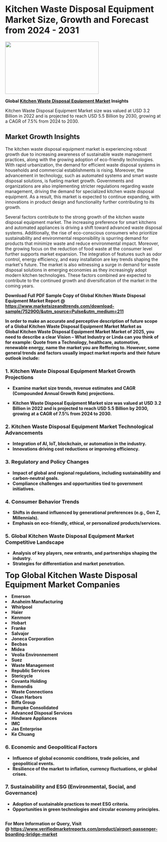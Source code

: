 <H1>Kitchen Waste Disposal Equipment Market Size, Growth and Forecast from 2024 - 2031</H1><img class="aligncenter size-medium wp-image-584254" src="https://thirdeyenews.in/wp-content/uploads/2024/09/Global-Market-Research-300x168.jpeg" alt="" width="300" height="168" /><p><strong>Global&nbsp;<a href="https://www.marketsizeandtrends.com/download-sample/752900/&amp;utm_source=Pulse&amp;utm_medium=211">Kitchen Waste Disposal Equipment Market</a> Insights</strong></p><p>Kitchen Waste Disposal Equipment Market size was valued at USD 3.2 Billion in 2022 and is projected to reach USD 5.5 Billion by 2030, growing at a CAGR of 7.5% from 2024 to 2030.</p><p><h2>Market Growth Insights</h2> <p>The kitchen waste disposal equipment market is experiencing robust growth due to increasing awareness of sustainable waste management practices, along with the growing adoption of eco-friendly technologies. With rapid urbanization, the demand for efficient waste disposal systems in households and commercial establishments is rising. Moreover, the advancement in technology, such as automated systems and smart waste disposal solutions, is fueling market growth. Governments and organizations are also implementing stricter regulations regarding waste management, driving the demand for specialized kitchen waste disposal equipment. As a result, this market is expected to continue expanding, with innovations in product design and functionality further contributing to its growth.</p> <p><strong></strong></p> <p>Several factors contribute to the strong growth of the kitchen waste disposal equipment market. The increasing preference for smart kitchens and automated appliances is driving a shift toward advanced waste disposal systems. Additionally, the rise of eco-conscious consumers who prioritize sustainability and environmental responsibility is spurring demand for products that minimize waste and reduce environmental impact. Moreover, the growing focus on the reduction of food waste at the consumer level further supports market expansion. The integration of features such as odor control, energy efficiency, and easy installation are key trends shaping the market's future. The market is also witnessing a surge in demand for waste disposal solutions in emerging economies as they increasingly adopt modern kitchen technologies. These factors combined are expected to contribute to the continued growth and diversification of the market in the coming years. <p><strong></p><p><span class=""><strong>Download Full PDF Sample Copy of Global Kitchen Waste Disposal Equipment Market Report</strong> @ <a href="https://www.marketsizeandtrends.com/download-sample/752900/&amp;utm_source=Pulse&amp;utm_medium=211" target="_blank">https://www.marketsizeandtrends.com/download-sample/752900/&amp;utm_source=Pulse&amp;utm_medium=211</a></span></p><p>In order to make an accurate and perceptive description of future scope of a Global&nbsp;Kitchen Waste Disposal Equipment Market Market as Global&nbsp;Kitchen Waste Disposal Equipment Market Market of 2025, you need to describe a clear Vision &ndash; What Industry or Linda can you think of for example: Quote from a Technology, healthcare, automotive, renewable energy, name the market you are Reffering to. However, some general trends and factors usually impact market reports and their future outlook include:</p><h3>1.&nbsp;<strong>Kitchen Waste Disposal Equipment Market Growth Projections</strong></h3><ul><li>Examine market size trends, revenue estimates and CAGR (Compounded Annual Growth Rate) projections.</li><li><p>Kitchen Waste Disposal Equipment Market size was valued at USD 3.2 Billion in 2022 and is projected to reach USD 5.5 Billion by 2030, growing at a CAGR of 7.5% from 2024 to 2030.</p></li></ul><h3>2.&nbsp;<strong>Kitchen Waste Disposal Equipment Market Technological Advancements</strong></h3><ul><li>Integration of AI, IoT, blockchain, or automation in the industry.</li><li>Innovations driving cost reductions or improving efficiency.</li></ul><h3>3.&nbsp;<strong>Regulatory and Policy Changes</strong></h3><ul><li>Impact of global and regional regulations, including sustainability and carbon-neutral goals.</li><li>Compliance challenges and opportunities tied to government initiatives.</li></ul><h3>4.&nbsp;<strong>Consumer Behavior Trends</strong></h3><ul><li>Shifts in demand influenced by generational preferences (e.g., Gen Z, Millennials).</li><li>Emphasis on eco-friendly, ethical, or personalized products/services.</li></ul><h3>5.&nbsp;<strong>Global Kitchen Waste Disposal Equipment Market Competitive Landscape</strong></h3><ul><li>Analysis of key players, new entrants, and partnerships shaping the industry.</li><li>Strategies for differentiation and market penetration.</li></ul><p data-pm-slice="1 1 []"><span style="color: inherit; font-family: inherit; font-size: 25px;">Top Global Kitchen Waste Disposal Equipment Market Companies</span></p><div class="" data-test-id=""><p><li>Emerson</li><li> Anaheim Manufacturing</li><li> Whirlpool</li><li> Haier</li><li> Kenmore</li><li> Hobart</li><li> Franke</li><li> Salvajor</li><li> Joneca Corporation</li><li> Becbas</li><li> Midea</li><li> Veolia Environnement</li><li> Suez</li><li> Waste Management</li><li> Republic Services</li><li> Stericycle</li><li> Covanta Holding</li><li> Remondis</li><li> Waste Connections</li><li> Clean Harbors</li><li> Biffa Group</li><li> Rumpke Consolidated</li><li> Advanced Disposal Services</li><li> Hindware Appliances</li><li> IMC</li><li> Jas Enterprise</li><li> Ke Chuang</li></p></div><h3>6.&nbsp;<strong>Economic and Geopolitical Factors</strong></h3><ul><li>Influence of global economic conditions, trade policies, and geopolitical events.</li><li>Resilience of the market to inflation, currency fluctuations, or global crises.</li></ul><h3>7.&nbsp;<strong>Sustainability and ESG (Environmental, Social, and Governance)</strong></h3><ul><li>Adoption of sustainable practices to meet ESG criteria.</li><li>Opportunities in green technologies and circular economy principles.</li></ul><h2><strong style="font-size: 14px;">For More Information or Query, Visit @&nbsp;</strong><a style="background-color: #ffffff; font-size: 14px;" href="https://www.marketsizeandtrends.com/report/kitchen-waste-disposal-equipment-market/" target="_blank">https://www.verifiedmarketreports.com/product/airport-passenger-boarding-bridge-market</a></h2>
